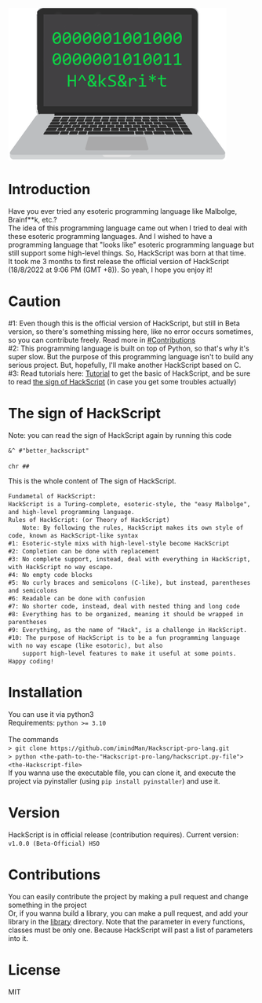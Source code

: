 <img src=".\extra\default_logo.png" alt="HackScript">


# Introduction

Have you ever tried any esoteric programming language like Malbolge, Brainf\*\*k, etc.? <br>
The idea of this programming language came out when I tried to deal with these esoteric programming languages. And I wished to have a programming language that "looks like" esoteric programming language but still support some high-level things. So, HackScript was born at that time. <br>
It took me 3 months to first release the official version of HackScript (18/8/2022 at 9:06 PM (GMT +8)). So yeah, I hope you enjoy it! <br>


# Caution

#1: Even though this is the official version of HackScript, but still in Beta version, so there's something missing here, like no error occurs sometimes, so you can contribute freely. Read more in <a href="https://github.com/imindMan/Hackscript-pro-lang#contributions">#Contributions</a><br>
#2: This programming language is built on top of Python, so that's why it's super slow. But the purpose of this programming language isn't to build any serious project. But, hopefully, I'll make another HackScript based on C.<br>
#3: Read tutorials here: <a href="">Tutorial</a> to get the basic of HackScript, and be sure to read <a href="https://github.com/imindMan/Hackscript-pro-lang#the-sign-of-hackscript">the sign of HackScript</a> (in case you get some troubles actually) 

# The sign of HackScript
Note: you can read the sign of HackScript again by running this code <br>
```
&^ #"better_hackscript" 
    
chr ##
```
This is the whole content of The sign of HackScript.

```
Fundametal of HackScript:
HackScript is a Turing-complete, esoteric-style, the "easy Malbolge", and high-level programming language.
Rules of HackScript: (or Theory of HackScript)
    Note: By following the rules, HackScript makes its own style of code, known as HackScript-like syntax
#1: Esoteric-style mixs with high-level-style become HackScript
#2: Completion can be done with replacement 
#3: No complete support, instead, deal with everything in HackScript, with HackScript no way escape.
#4: No empty code blocks
#5: No curly braces and semicolons (C-like), but instead, parentheses and semicolons
#6: Readable can be done with confusion  
#7: No shorter code, instead, deal with nested thing and long code
#8: Everything has to be organized, meaning it should be wrapped in parentheses
#9: Everything, as the name of "Hack", is a challenge in HackScript.
#10: The purpose of HackScript is to be a fun programming language with no way escape (like esotoric), but also 
    support high-level features to make it useful at some points.
Happy coding!
```
# Installation
You can use it via python3<br>
Requirements:
```python >= 3.10``` <br>
<br>
The commands <br>
```> git clone https://github.com/imindMan/Hackscript-pro-lang.git```<br>
```> python <the-path-to-the-"Hackscript-pro-lang/hackscript.py-file"> <the-Hackscript-file>```<br>
If you wanna use the executable file, you can clone it, and execute the project via pyinstaller (using ```pip install pyinstaller```) and use it.<br>

# Version

HackScript is in official release (contribution requires). Current version: `v1.0.0 (Beta-Official) HSO`


# Contributions
You can easily contribute the project by making a pull request and change something in the project <br>
Or, if you wanna build a library, you can make a pull request, and add your library in the <a href="https://github.com/imindMan/Hackscript-pro-lang/tree/master/library">library</a> directory. Note that the parameter in every functions, classes must be only one. Because HackScript will past a list of parameters into it.

# License

MIT
